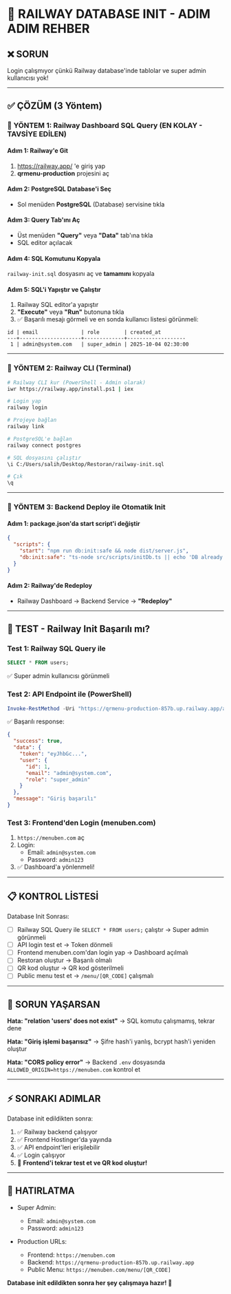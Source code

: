 # 🚀 RAILWAY DATABASE INIT - ADIM ADIM REHBER

## ❌ SORUN
Login çalışmıyor çünkü Railway database'inde tablolar ve super admin kullanıcısı yok!

---

## ✅ ÇÖZÜM (3 Yöntem)

### 🎯 **YÖNTEM 1: Railway Dashboard SQL Query (EN KOLAY - TAVSİYE EDİLEN)**

#### Adım 1: Railway'e Git
1. https://railway.app/ 'e giriş yap
2. **qrmenu-production** projesini aç

#### Adım 2: PostgreSQL Database'i Seç
- Sol menüden **PostgreSQL** (Database) servisine tıkla

#### Adım 3: Query Tab'ını Aç
- Üst menüden **"Query"** veya **"Data"** tab'ına tıkla
- SQL editor açılacak

#### Adım 4: SQL Komutunu Kopyala
`railway-init.sql` dosyasını aç ve **tamamını** kopyala

#### Adım 5: SQL'i Yapıştır ve Çalıştır
1. Railway SQL editor'a yapıştır
2. **"Execute"** veya **"Run"** butonuna tıkla
3. ✅ Başarılı mesajı görmeli ve en sonda kullanıcı listesi görünmeli:

```
id | email              | role        | created_at
---+--------------------+-------------+-------------------
 1 | admin@system.com   | super_admin | 2025-10-04 02:30:00
```

---

### 🎯 **YÖNTEM 2: Railway CLI (Terminal)**

```bash
# Railway CLI kur (PowerShell - Admin olarak)
iwr https://railway.app/install.ps1 | iex

# Login yap
railway login

# Projeye bağlan
railway link

# PostgreSQL'e bağlan
railway connect postgres

# SQL dosyasını çalıştır
\i C:/Users/salih/Desktop/Restoran/railway-init.sql

# Çık
\q
```

---

### 🎯 **YÖNTEM 3: Backend Deploy ile Otomatik Init**

#### Adım 1: package.json'da start script'i değiştir
```json
{
  "scripts": {
    "start": "npm run db:init:safe && node dist/server.js",
    "db:init:safe": "ts-node src/scripts/initDb.ts || echo 'DB already initialized'"
  }
}
```

#### Adım 2: Railway'de Redeploy
- Railway Dashboard → Backend Service → **"Redeploy"**

---

## 🧪 TEST - Railway Init Başarılı mı?

### Test 1: Railway SQL Query ile
```sql
SELECT * FROM users;
```
✅ Super admin kullanıcısı görünmeli

### Test 2: API Endpoint ile (PowerShell)
```powershell
Invoke-RestMethod -Uri "https://qrmenu-production-857b.up.railway.app/api/auth/login" -Method POST -ContentType "application/json" -Body '{"email":"admin@system.com","password":"admin123"}'
```

✅ Başarılı response:
```json
{
  "success": true,
  "data": {
    "token": "eyJhbGc...",
    "user": {
      "id": 1,
      "email": "admin@system.com",
      "role": "super_admin"
    }
  },
  "message": "Giriş başarılı"
}
```

### Test 3: Frontend'den Login (menuben.com)
1. `https://menuben.com` aç
2. Login:
   - Email: `admin@system.com`
   - Password: `admin123`
3. ✅ Dashboard'a yönlenmeli!

---

## 📋 KONTROL LİSTESİ

Database Init Sonrası:
- [ ] Railway SQL Query ile `SELECT * FROM users;` çalıştır → Super admin görünmeli
- [ ] API login test et → Token dönmeli
- [ ] Frontend menuben.com'dan login yap → Dashboard açılmalı
- [ ] Restoran oluştur → Başarılı olmalı
- [ ] QR kod oluştur → QR kod gösterilmeli
- [ ] Public menu test et → `/menu/[QR_CODE]` çalışmalı

---

## 🚨 SORUN YAŞARSAN

**Hata: "relation 'users' does not exist"**
→ SQL komutu çalışmamış, tekrar dene

**Hata: "Giriş işlemi başarısız"**
→ Şifre hash'i yanlış, bcrypt hash'i yeniden oluştur

**Hata: "CORS policy error"**
→ Backend `.env` dosyasında `ALLOWED_ORIGIN=https://menuben.com` kontrol et

---

## ⚡ SONRAKI ADIMLAR

Database init edildikten sonra:

1. ✅ Railway backend çalışıyor
2. ✅ Frontend Hostinger'da yayında
3. ✅ API endpoint'leri erişilebilir
4. ✅ Login çalışıyor
5. 🎯 **Frontend'i tekrar test et ve QR kod oluştur!**

---

## 📌 HATIRLATMA

- Super Admin:
  - Email: `admin@system.com`
  - Password: `admin123`
  
- Production URLs:
  - Frontend: `https://menuben.com`
  - Backend: `https://qrmenu-production-857b.up.railway.app`
  - Public Menu: `https://menuben.com/menu/[QR_CODE]`

**Database init edildikten sonra her şey çalışmaya hazır! 🚀**
